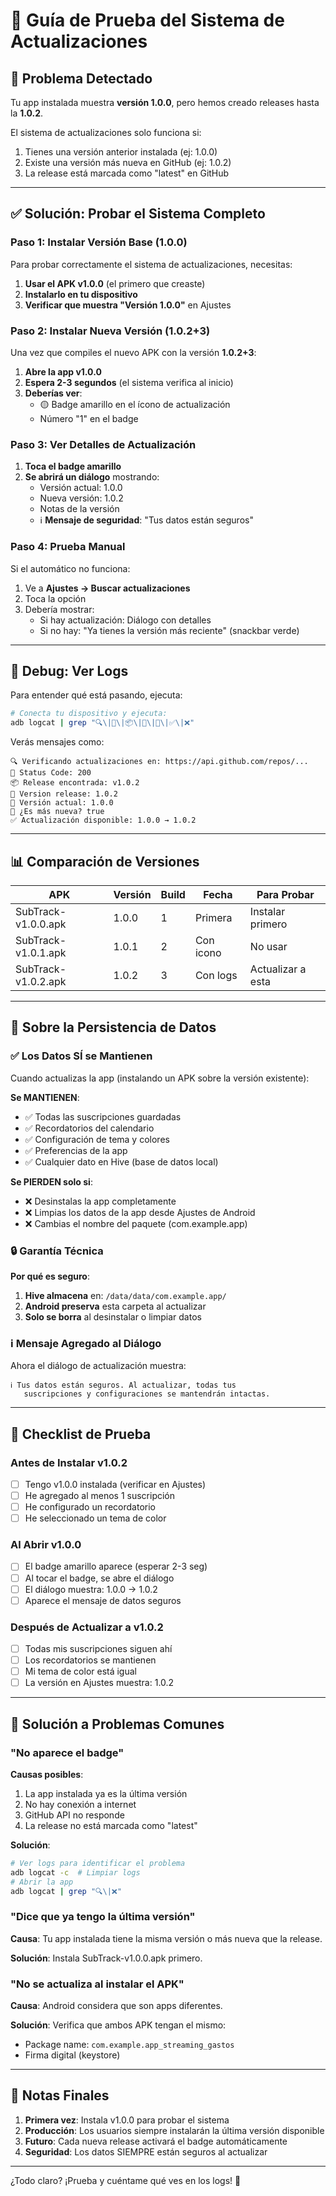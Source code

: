 # 🧪 Guía de Prueba del Sistema de Actualizaciones

## 📱 Problema Detectado

Tu app instalada muestra **versión 1.0.0**, pero hemos creado releases hasta la **1.0.2**.

El sistema de actualizaciones solo funciona si:
1. Tienes una versión anterior instalada (ej: 1.0.0)
2. Existe una versión más nueva en GitHub (ej: 1.0.2)
3. La release está marcada como "latest" en GitHub

---

## ✅ Solución: Probar el Sistema Completo

### Paso 1: Instalar Versión Base (1.0.0)

Para probar correctamente el sistema de actualizaciones, necesitas:

1. **Usar el APK v1.0.0** (el primero que creaste)
2. **Instalarlo en tu dispositivo**
3. **Verificar que muestra "Versión 1.0.0"** en Ajustes

### Paso 2: Instalar Nueva Versión (1.0.2+3)

Una vez que compiles el nuevo APK con la versión **1.0.2+3**:

1. **Abre la app v1.0.0**
2. **Espera 2-3 segundos** (el sistema verifica al inicio)
3. **Deberías ver**:
   - 🟡 Badge amarillo en el ícono de actualización
   - Número "1" en el badge

### Paso 3: Ver Detalles de Actualización

1. **Toca el badge amarillo**
2. **Se abrirá un diálogo** mostrando:
   - Versión actual: 1.0.0
   - Nueva versión: 1.0.2
   - Notas de la versión
   - ℹ️ **Mensaje de seguridad**: "Tus datos están seguros"

### Paso 4: Prueba Manual

Si el automático no funciona:

1. Ve a **Ajustes → Buscar actualizaciones**
2. Toca la opción
3. Debería mostrar:
   - Si hay actualización: Diálogo con detalles
   - Si no hay: "Ya tienes la versión más reciente" (snackbar verde)

---

## 🐛 Debug: Ver Logs

Para entender qué está pasando, ejecuta:

```bash
# Conecta tu dispositivo y ejecuta:
adb logcat | grep "🔍\|📡\|📦\|📱\|🔄\|✅\|❌"
```

Verás mensajes como:
```
🔍 Verificando actualizaciones en: https://api.github.com/repos/...
📡 Status Code: 200
📦 Release encontrada: v1.0.2
🔖 Version release: 1.0.2
📱 Versión actual: 1.0.0
🔄 ¿Es más nueva? true
✅ Actualización disponible: 1.0.0 → 1.0.2
```

---

## 📊 Comparación de Versiones

| APK | Versión | Build | Fecha | Para Probar |
|-----|---------|-------|-------|-------------|
| SubTrack-v1.0.0.apk | 1.0.0 | 1 | Primera | Instalar primero |
| SubTrack-v1.0.1.apk | 1.0.1 | 2 | Con icono | No usar |
| SubTrack-v1.0.2.apk | 1.0.2 | 3 | Con logs | Actualizar a esta |

---

## 💾 Sobre la Persistencia de Datos

### ✅ Los Datos SÍ se Mantienen

Cuando actualizas la app (instalando un APK sobre la versión existente):

**Se MANTIENEN**:
- ✅ Todas las suscripciones guardadas
- ✅ Recordatorios del calendario
- ✅ Configuración de tema y colores
- ✅ Preferencias de la app
- ✅ Cualquier dato en Hive (base de datos local)

**Se PIERDEN solo si**:
- ❌ Desinstalas la app completamente
- ❌ Limpias los datos de la app desde Ajustes de Android
- ❌ Cambias el nombre del paquete (com.example.app)

### 🔒 Garantía Técnica

**Por qué es seguro**:
1. **Hive almacena** en: `/data/data/com.example.app/`
2. **Android preserva** esta carpeta al actualizar
3. **Solo se borra** al desinstalar o limpiar datos

### ℹ️ Mensaje Agregado al Diálogo

Ahora el diálogo de actualización muestra:

```
ℹ️ Tus datos están seguros. Al actualizar, todas tus 
   suscripciones y configuraciones se mantendrán intactas.
```

---

## 🎯 Checklist de Prueba

### Antes de Instalar v1.0.2

- [ ] Tengo v1.0.0 instalada (verificar en Ajustes)
- [ ] He agregado al menos 1 suscripción
- [ ] He configurado un recordatorio
- [ ] He seleccionado un tema de color

### Al Abrir v1.0.0

- [ ] El badge amarillo aparece (esperar 2-3 seg)
- [ ] Al tocar el badge, se abre el diálogo
- [ ] El diálogo muestra: 1.0.0 → 1.0.2
- [ ] Aparece el mensaje de datos seguros

### Después de Actualizar a v1.0.2

- [ ] Todas mis suscripciones siguen ahí
- [ ] Los recordatorios se mantienen
- [ ] Mi tema de color está igual
- [ ] La versión en Ajustes muestra: 1.0.2

---

## 🚨 Solución a Problemas Comunes

### "No aparece el badge"

**Causas posibles**:
1. La app instalada ya es la última versión
2. No hay conexión a internet
3. GitHub API no responde
4. La release no está marcada como "latest"

**Solución**:
```bash
# Ver logs para identificar el problema
adb logcat -c  # Limpiar logs
# Abrir la app
adb logcat | grep "🔍\|❌"
```

### "Dice que ya tengo la última versión"

**Causa**: Tu app instalada tiene la misma versión o más nueva que la release.

**Solución**: Instala SubTrack-v1.0.0.apk primero.

### "No se actualiza al instalar el APK"

**Causa**: Android considera que son apps diferentes.

**Solución**: Verifica que ambos APK tengan el mismo:
- Package name: `com.example.app_streaming_gastos`
- Firma digital (keystore)

---

## 📝 Notas Finales

1. **Primera vez**: Instala v1.0.0 para probar el sistema
2. **Producción**: Los usuarios siempre instalarán la última versión disponible
3. **Futuro**: Cada nueva release activará el badge automáticamente
4. **Seguridad**: Los datos SIEMPRE están seguros al actualizar

---

¿Todo claro? ¡Prueba y cuéntame qué ves en los logs! 🚀
